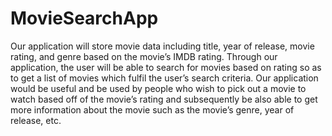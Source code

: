 # MovieSearchApp

Our application will store movie data including title, year of release, movie rating, and genre based on the movie’s IMDB rating. Through our application, the user will be able to search for movies based on rating so as to get a list of movies which fulfil the user’s search criteria. Our application would be useful and be used by people who wish to pick out a movie to watch based off of the movie’s rating and subsequently be also able to get more information about the movie such as the movie’s genre, year of release, etc. 
